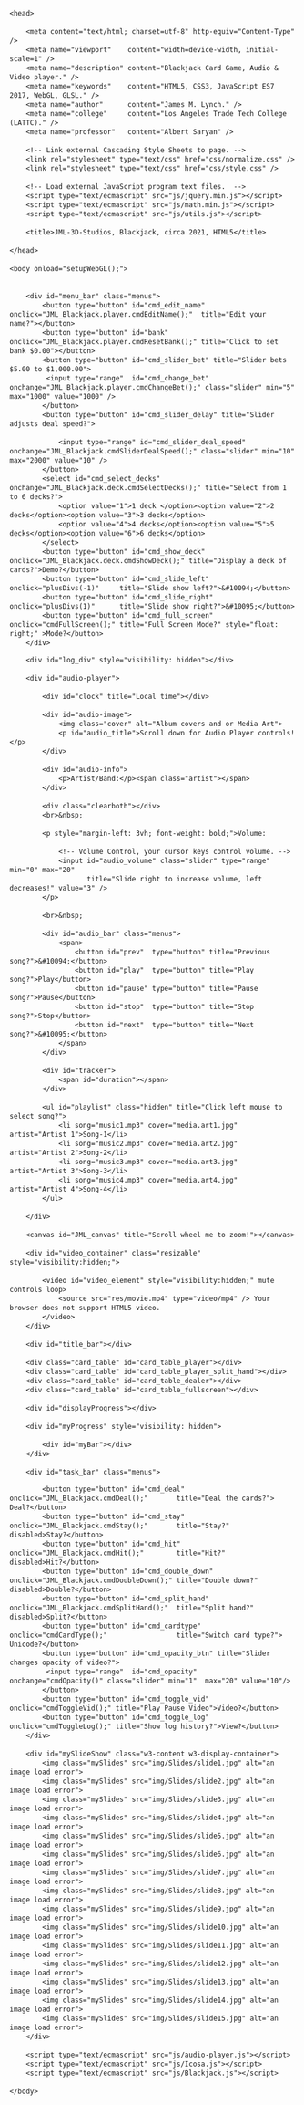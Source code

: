 <!DOCTYPE html>

<!--

	*****************************************************
	*  													*
	*	Author:		James Marion Lynch, CEO		 		*
    *   Corp.:      JML_3D_Studios                      *
	*  	Date:		06-06-2021                          *
	* 	Version:	Alpha 1.0.0.0                      	*
	* 	Title:		Audio, Blackjack, Video            	*
	*  	Filename:	index.html              			*
	* 	Language:	HTML5                          		*
	*                                                   *
	*****************************************************

	Notes: 
	
	This program scales with the window, so it is able
	to be played on any size screen, 100 inches diagonal,
	or down to your cell phone screen size. 
    
	It uses viewport height & viewport width to size things to the screen.
	(vh = viewport height, vw = viewport width).
	By using vh & vw, it scales with the browser, from 25% to 500% it all looks the same.
	The only downside of this is you cannot scale the window to zoom in or out.



	Dependencies:       		(Shown in load order.)
	Filenames:					Descriptions:

	index.html					The main HTML5 document (this file.)
	
	css/normalize.css			The Cascading Style Sheet (browsers all behave the same, found on github.com).
	css/style.css				The Cascading Style Sheet (specific, when fully devoloped, many style sheets will exist,
                                    so user can choose light or dark theme or other.
                                    This one file gives the entire game info on how to look and behave.)
	
	img/Cards/*.png				52 card images, example of a card filename image: Ace_Of_Hearts.png, Two_Of_Hearts.png, ....
                                Based on 4 suits and 13 types, numbered 0-3, 0-12.
                                Any card name is built from these 2 numbers and filename extension.
                                
	img/covers/media-art1.png	Audio music files for playlist.
    
    img/Slides/slide1.jpg
	img/Slides/slide2.jpg
	img/Slides/slide3.jpg
	img/Slides/slide4.jpg
	img/Slides/slide5.jpg
	img/Slides/slide6.jpg
	img/Slides/slide7.jpg		15 total background slides user can change with one button click
	
	jquery.min.js is free to use for anyone.
	js/jquery.min.js			Helper Utility library.

	No frameworks are used, except one file uses js/jquery.min.js.
	I used the JavaScript's (ES6) class keyword to create Vec3, Vec4, Mat4, Quat, Camera.
	All the classes inherit from the parent super class Float32Array[].
	Using the ES6 syntax and 2 keywords, we can inherit all the class behaviors.

	class Vec3 extends Float32Array
	{
	  constructor(x = 0, y = 0, z = 0)
	  {
		  super([x, y, z]);
	  }

	  // Accessors.
	  get x() { return this[0]; }
	  get y() { return this[1]; }
	  get z() { return this[2]; }


	Notice 'this' self-reference is not used. 
	A call is made to the parent super class, along with the parameters.	
	In JavaScript chaining of prototypes is how inheritence works, 
	(Float32Array.prototype.constructor)
	All the methods are stored on the .prototype object, not on the instance.
	This is done to keep the memory of each instance of an object down.
	
	NOTE: Every new class extends Object() so every class object has a common ancestor.
	This is how an array can hold all data types, they are all Object classes.
	Named a .prototype chain Vec3 has Object -- Float32Array[] -- Vec3().
	This is how all classes of Objects have a toString() function returning a string.
	To override Object.prototype.toString() method, add one to your class prototype.

	js/math.js					The 3D Graphics Library.
	js/utils.js					Utility Helper function library, geometry for Platonic solids.
	js/audio-player.js			The Audio Player jQuery program.
	js/Icosa.js	 				WebGL codes, GLSL shader programs, geometry data sets it gets from above.
	js/Blackjack.js				class definitions for Player, hand, Card, Deck & Blackjack.
	
	res/movie.mp4				Place your favorite video in /res/ folder named 'movie.mp4'

	The music files that come with the app are in the public domain.

	res/music1.mp3				Place your music.mp3 file in the folder named res = resources.
	res/music2.mp3				Place your music.mp3 file in the folder named res = resources.
	res/music3.mp3				Place your music.mp3 file in the folder named res = resources.
	res/music4.mp3				Place your music.mp3 file in the folder named res = resources.

    Here is a file packing list for you.

	index.html
	Dir list.txt
	Dir.bat
	css\normalize.css
	css\style.css

	The small squares used in audio player.

	img\li-img.png
	img\li-img-redSq.jpg

	Take note these card images are not even required if you choose to use all Unicode Symbols for Playing Cards.
	I emploee the same system of my Chess Pieces, they are Unicode Symblows for each Chess piece.
	I have a button that allows testing either type, the memory savings using Unicode is huge.
	Per Card() image on average takes up 50k bytes on disc, x 52 cards in a normal deck, + 2 jokers.
	A Unicode Playing Card is one character x 52 cards, add it up, see what you think.
	A Card.png or Card.img.png is 50k x 52 Card()s = about 2.6 million bytes versus below, 208 bytes.
	A Unicode Symbol for a Playing Card remains the same for all Symbols, about 4 bytes per Symbol.
	Memory requirements are about 4 bytes per card image x 52 cards per deck = 208 bytes of RAM.
	I say about 4 bytes of RAM because the size can flucate, based on future system needs.
 	Here is how our decimal, base 10 numbering system calculates the value. 
	The column value is (base to the power of (column - 1)) counting columns from right to left, 52 becomes 5 x 1o + 2 x 0 = 52.
	The great thing about this, it works for all numbering systems exactly the same.
	The reason is due to the computer using a binary numbering system. One bit of information is represented by
	a one or a zero, base 2, binary has column values as shown.
	bi-nary as bi = 2  as in a bi-cycle has 2 wheels.
	(k = 1024 in tech speak.) k = 2, 4, 8, 16, 32, 64, 128, 256, 512, 1024.
	

	8	7	6	5	4	3	2	1 = The number of the column from right to left.
	128	64	32	16	8	4	2	1 = column values, the number of the column, c to the power of column - 1.
	0	1	0	0	0	0	0	0 = binary value in decimal.

	It helps to see the full relationship written out.

	(128 x 0) + (64 x 1) + (32 x 0) + (16 x 0) + (8 x 0) + (4 x 0) + (2 x 0) + (1 x 0) = 64!
	
	The number 64 in binary is super simple to solve. Look above at the column values in binary.
	
	img\Cards\Ace_of_clubs.png
	img\Cards\Ace_of_diamonds.png
	img\Cards\Ace_of_hearts.png
	img\Cards\ace_of_spades.png
	img\Cards\CardBack.jpg
	img\Cards\Eight_of_clubs.png
	img\Cards\Eight_of_diamonds.png
	img\Cards\Eight_of_hearts.png
	img\Cards\Eight_of_spades.png
	img\Cards\Five_of_clubs.png
	img\Cards\Five_of_diamonds.png
	img\Cards\Five_of_hearts.png
	img\Cards\Five_of_spades.png
	img\Cards\Four_of_clubs.png
	img\Cards\Four_of_diamonds.png
	img\Cards\Four_of_hearts.png
	img\Cards\Four_of_spades.png
	img\Cards\jack_of_clubs.png
	img\Cards\jack_of_diamonds.png
	img\Cards\jack_of_hearts.png
	img\Cards\jack_of_spades.png
	img\Cards\king_of_clubs.png
	img\Cards\king_of_diamonds.png
	img\Cards\king_of_hearts.png
	img\Cards\king_of_spades.png
	img\Cards\Nine_of_clubs.png
	img\Cards\Nine_of_diamonds.png
	img\Cards\Nine_of_hearts.png
	img\Cards\Nine_of_spades.png
	img\Cards\Queen_of_clubs.png
	img\Cards\Queen_of_diamonds.png
	img\Cards\Queen_of_hearts.png
	img\Cards\queen_of_spades.png
	img\Cards\Seven_of_clubs.png
	img\Cards\Seven_of_diamonds.png
	img\Cards\Seven_of_hearts.png
	img\Cards\Seven_of_spades.png
	img\Cards\Six_of_clubs.png
	img\Cards\Six_of_diamonds.png
	img\Cards\Six_of_hearts.png
	img\Cards\Six_of_spades.png
	img\Cards\Ten_of_clubs.png
	img\Cards\Ten_of_diamonds.png
	img\Cards\Ten_of_hearts.png
	img\Cards\Ten_of_spades.png
	img\Cards\Three_of_clubs.png
	img\Cards\Three_of_diamonds.png
	img\Cards\Three_of_hearts.png
	img\Cards\Three_of_spades.png
	img\Cards\Two_of_clubs.png
	img\Cards\Two_of_diamonds.png
	img\Cards\Two_of_hearts.png
	img\Cards\Two_of_spades.png

The albumn covers!

	img\covers\media-art1.png
	img\covers\media-art2.png
	img\covers\media-art3.png
	img\covers\media-art4.jpg

The 15 background images you can change anytime.

	img\Slides\slide1.jpg
	img\Slides\slide10.jpg
	img\Slides\slide11.jpg
	img\Slides\slide12.jpg
	img\Slides\slide13.jpg
	img\Slides\slide14.jpg
	img\Slides\slide15.jpg
	img\Slides\slide2.jpg
	img\Slides\slide3.jpg
	img\Slides\slide4.jpg
	img\Slides\slide5.jpg
	img\Slides\slide6.jpg
	img\Slides\slide7.jpg
	img\Slides\slide8.jpg
	img\Slides\slide9.jpg

Our JavaScript code.

	js\audio-player.js
	js\Blackjack.js
	js\Icosa.js
	js\jquery.min.js
	js\math.min.js
	js\utils.js

Place your favorite movie & music for the files below.
Easily 10 music files can be used, possibly way more.
Ten songs was enough for me, I am far too busy to enjoy music. 
That will change after my bank says full!

	res\movie.mp4
	res\music1.mp3
	res\music2.mp3
	res\music3.mp3
	res\music4.mp3

  


	The head element has meta data, links external Cascading Style Sheets & JavaScript.
	The <title>element</title> is mandatory per w3schools.com.
	
 -->

<html lang="en-US">

    <head>

        <meta content="text/html; charset=utf-8" http-equiv="Content-Type" />
        <meta name="viewport"    content="width=device-width, initial-scale=1" />
        <meta name="description" content="Blackjack Card Game, Audio & Video player." />
        <meta name="keywords"    content="HTML5, CSS3, JavaScript ES7 2017, WebGL, GLSL." />
        <meta name="author"      content="James M. Lynch." />
        <meta name="college"     content="Los Angeles Trade Tech College (LATTC)." />
		<meta name="professor"   content="Albert Saryan" />

		<!-- Link external Cascading Style Sheets to page. -->
        <link rel="stylesheet" type="text/css" href="css/normalize.css" />
        <link rel="stylesheet" type="text/css" href="css/style.css" />

		<!-- Load external JavaScript program text files.  -->
		<script type="text/ecmascript" src="js/jquery.min.js"></script>
        <script type="text/ecmascript" src="js/math.min.js"></script>
        <script type="text/ecmascript" src="js/utils.js"></script>

		<title>JML-3D-Studios, Blackjack, circa 2021, HTML5</title>

    </head>

    <body onload="setupWebGL();">

		
        <div id="menu_bar" class="menus">
			<button type="button" id="cmd_edit_name"    onclick="JML_Blackjack.player.cmdEditName();"  title="Edit your name?"></button> 
			<button type="button" id="bank"             onclick="JML_Blackjack.player.cmdResetBank();" title="Click to set bank $0.00"></button>
            <button type="button" id="cmd_slider_bet" title="Slider bets $5.00 to $1,000.00">
			 <input type="range"  id="cmd_change_bet"  onchange="JML_Blackjack.player.cmdChangeBet();" class="slider" min="5" max="1000" value="1000" />
            </button>
            <button type="button" id="cmd_slider_delay" title="Slider adjusts deal speed?">

				<input type="range" id="cmd_slider_deal_speed" onchange="JML_Blackjack.cmdSliderDealSpeed();" class="slider" min="10" max="2000" value="10" />
            </button>
            <select id="cmd_select_decks" onchange="JML_Blackjack.deck.cmdSelectDecks();" title="Select from 1 to 6 decks?">
                <option value="1">1 deck </option><option value="2">2 decks</option><option value="3">3 decks</option>
				<option value="4">4 decks</option><option value="5">5 decks</option><option value="6">6 decks</option>
            </select>
			<button type="button" id="cmd_show_deck"   onclick="JML_Blackjack.deck.cmdShowDeck();" title="Display a deck of cards?">Demo?</button>
			<button type="button" id="cmd_slide_left"  onclick="plusDivs(-1)"     title="Slide show left?">&#10094;</button>  
			<button type="button" id="cmd_slide_right" onclick="plusDivs(1)"      title="Slide show right?">&#10095;</button>  
           	<button type="button" id="cmd_full_screen" onclick="cmdFullScreen();" title="Full Screen Mode?" style="float: right;" >Mode?</button>
        </div>

<!--
		
Take note that log-div & audio-player div elements below are both being assigned the same CSS.
And they share the same div space, but are both a separate div.
See file 'css/style.css' to see how it is being done, some sophisticated fancy CSS coding using transtion and more. 
	
-->	
		
        <div id="log_div" style="visibility: hidden"></div>

		<div id="audio-player">
		
			<div id="clock" title="Local time"></div>
		
			<div id="audio-image">
				<img class="cover" alt="Album covers and or Media Art">
				<p id="audio_title">Scroll down for Audio Player controls!</p>
			</div>

            <div id="audio-info">
				<p>Artist/Band:</p><span class="artist"></span>		
            </div>
			
			<div class="clearboth"></div>
			<br>&nbsp;	
			
			<p style="margin-left: 3vh; font-weight: bold;">Volume:
			
				<!-- Volume Control, your cursor keys control volume. -->
				<input id="audio_volume" class="slider" type="range" min="0" max="20" 
					   title="Slide right to increase volume, left decreases!" value="3" />
			</p>
				   
			<br>&nbsp;

			<div id="audio_bar" class="menus">
				<span>
					<button id="prev"  type="button" title="Previous song?">&#10094;</button>
					<button id="play"  type="button" title="Play song?">Play</button>
					<button id="pause" type="button" title="Pause song?">Pause</button>
					<button id="stop"  type="button" title="Stop song?">Stop</button>
					<button id="next"  type="button" title="Next song?">&#10095;</button>
				</span>
			</div>

            <div id="tracker">
				<span id="duration"></span>
			</div>

			<ul id="playlist" class="hidden" title="Click left mouse to select song?">
				<li song="music1.mp3" cover="media.art1.jpg" artist="Artist 1">Song-1</li>
				<li song="music2.mp3" cover="media.art2.jpg" artist="Artist 2">Song-2</li>
				<li song="music3.mp3" cover="media.art3.jpg" artist="Artist 3">Song-3</li>
				<li song="music4.mp3" cover="media.art4.jpg" artist="Artist 4">Song-4</li>
			</ul>
			
		</div>

        <canvas id="JML_canvas" title="Scroll wheel me to zoom!"></canvas>

		<div id="video_container" class="resizable" style="visibility:hidden;">
		
			<video id="video_element" style="visibility:hidden;" mute controls loop>
				<source src="res/movie.mp4" type="video/mp4" /> Your browser does not support HTML5 video.
			</video>
		</div>

        <div id="title_bar"></div>

        <div class="card_table" id="card_table_player"></div>
        <div class="card_table" id="card_table_player_split_hand"></div>
        <div class="card_table" id="card_table_dealer"></div>
        <div class="card_table" id="card_table_fullscreen"></div>

		<div id="displayProgress"></div>

		<div id="myProgress" style="visibility: hidden">

			<div id="myBar"></div>
		</div>

        <div id="task_bar" class="menus">

<!--

It would be better to make Deal & Stay use the same button, toggling the assigned event handlers & innerHTML.
I toggle the log-div button, same concept used her will work fine, and easy coding one you get the hand of it.
I make several copies of any code I am working on before touching it.
As I get a few days of good code I like, I copy over all versions and make that my base code.
(Somtimes if I made great improvements, I will save it at that point, naming it with the exact date and time.)
That is a poor mans version control. I used Notepad++ and no frameworks, except for a single block of code uses jquery.min.js
I really love the synatx of JavaScript, and now that I have a math.min.js 3D Graphics Library, plus a single CSS
If I ever mess up a lot of my code when trying to improve it, I just start over from the latest version.
Sometimes I get what I think will improve the code way better than it was, I make tons of changes.
Sometimes it works, other times it ruins the app. I just copy back a new base code.
github has version control built-in, and I like it a lot now that I understand how to use it.
You should have seen me when I first uploaded here. Wow, if you are not familiar with github, steep learning curve, but well worth it. 
Hard to use in the beginning, because you do not know how, especially when I did not know how version control worked

-->	
			
            <button type="button" id="cmd_deal"        onclick="JML_Blackjack.cmdDeal();" 		title="Deal the cards?">      Deal?</button>	
            <button type="button" id="cmd_stay"        onclick="JML_Blackjack.cmdStay();"	 	title="Stay?"        disabled>Stay?</button>	
            <button type="button" id="cmd_hit"         onclick="JML_Blackjack.cmdHit();" 		title="Hit?"         disabled>Hit?</button>
            <button type="button" id="cmd_double_down" onclick="JML_Blackjack.cmdDoubleDown();" title="Double down?" disabled>Double?</button>
            <button type="button" id="cmd_split_hand"  onclick="JML_Blackjack.cmdSplitHand();"  title="Split hand?"  disabled>Split?</button>
            <button type="button" id="cmd_cardtype"    onclick="cmdCardType();"                 title="Switch card type?">    Unicode?</button>
			<button type="button" id="cmd_opacity_btn" title="Slider changes opacity of video?">
			 <input type="range"  id="cmd_opacity"  onchange="cmdOpacity()" class="slider" min="1"  max="20" value="10"/>
			</button>
            <button type="button" id="cmd_toggle_vid" onclick="cmdToggleVid();" title="Play Pause Video">Video?</button>
            <button type="button" id="cmd_toggle_log" onclick="cmdToggleLog();" title="Show log history?">View?</button>
        </div>

		<div id="mySlideShow" class="w3-content w3-display-container">
			<img class="mySlides" src="img/Slides/slide1.jpg" alt="an image load error">
			<img class="mySlides" src="img/Slides/slide2.jpg" alt="an image load error">
			<img class="mySlides" src="img/Slides/slide3.jpg" alt="an image load error">
			<img class="mySlides" src="img/Slides/slide4.jpg" alt="an image load error">
			<img class="mySlides" src="img/Slides/slide5.jpg" alt="an image load error">
			<img class="mySlides" src="img/Slides/slide6.jpg" alt="an image load error">
			<img class="mySlides" src="img/Slides/slide7.jpg" alt="an image load error">
			<img class="mySlides" src="img/Slides/slide8.jpg" alt="an image load error">
			<img class="mySlides" src="img/Slides/slide9.jpg" alt="an image load error">
			<img class="mySlides" src="img/Slides/slide10.jpg" alt="an image load error">
			<img class="mySlides" src="img/Slides/slide11.jpg" alt="an image load error">
			<img class="mySlides" src="img/Slides/slide12.jpg" alt="an image load error">
			<img class="mySlides" src="img/Slides/slide13.jpg" alt="an image load error">
			<img class="mySlides" src="img/Slides/slide14.jpg" alt="an image load error">
			<img class="mySlides" src="img/Slides/slide15.jpg" alt="an image load error">
		</div>

		<script type="text/ecmascript" src="js/audio-player.js"></script>
		<script type="text/ecmascript" src="js/Icosa.js"></script>
        <script type="text/ecmascript" src="js/Blackjack.js"></script>

    </body>
</html>

